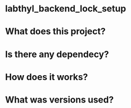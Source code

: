 # labthyl_backend_lock_setup

# What does this project?

# Is there any dependecy?

# How does it works?

# What was versions used?